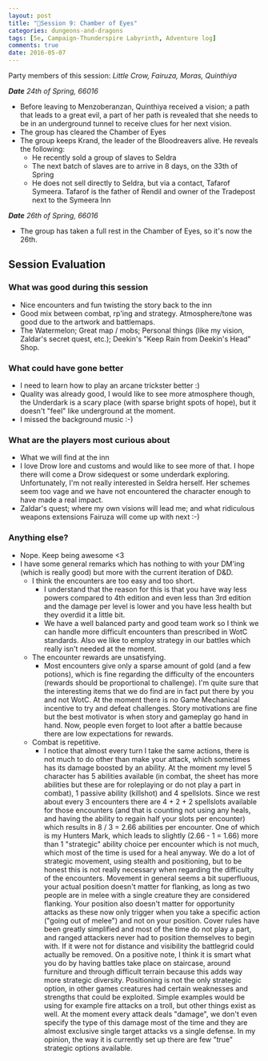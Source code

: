 ```yaml
---
layout: post
title: "🐲Session 9: Chamber of Eyes"
categories: dungeons-and-dragons
tags: [5e, Campaign-Thunderspire Labyrinth, Adventure log]
comments: true
date: 2016-05-07
---
```


Party members of this session: _Little Crow, Fairuza, Moras, Quinthiya_

_**Date** 24th of Spring, 66016_

- Before leaving to Menzoberanzan, Quinthiya received a vision; a path that leads to a great evil, a part of her path is revealed that she needs to be in an underground tunnel to receive clues for her next vision.
- The group has cleared the Chamber of Eyes
- The group keeps Krand, the leader of the Bloodreavers alive. He reveals the following:
  - He recently sold a group of slaves to Seldra
  - The next batch of slaves are to arrive in 8 days, on the 33th of Spring
  - He does not sell directly to Seldra, but via a contact, Tafarof Symeera. Tafarof is the father of Rendil and owner of the Tradepost next to the Symeera Inn

_**Date** 26th of Spring, 66016_

- The group has taken a full rest in the Chamber of Eyes, so it's now the 26th.

## Session Evaluation

### What was good during this session

- Nice encounters and fun twisting the story back to the inn
- Good mix between combat, rp'ing and strategy. Atmosphere/tone was good due to the artwork and battlemaps.
- The Watermelon; Great map / mobs; Personal things (like my vision, Zaldar's secret quest, etc.); Deekin's "Keep Rain from Deekin's Head" Shop.

### What could have gone better

- I need to learn how to play an arcane trickster better :)
- Quality was already good, I would like to see more atmosphere though, the Underdark is a scary place (with sparse bright spots of hope), but it doesn't "feel" like underground at the moment.
- I missed the background music :-)

### What are the players most curious about

- What we will find at the inn
- I love Drow lore and customs and would like to see more of that. I hope there will come a Drow sidequest or some underdark exploring. Unfortunately, I'm not really interested in Seldra herself. Her schemes seem too vage and we have not encountered the character enough to have made a real impact.
- Zaldar's quest; where my own visions will lead me; and what ridiculous weapons extensions Fairuza will come up with next :-)

### Anything else?

- Nope. Keep being awesome <3
- I have some general remarks which has nothing to with your DM'ing (which is really good) but more with the current iteration of D&D.
  - I think the encounters are too easy and too short.
    - I understand that the reason for this is that you have way less powers compared to 4th edition and even less than 3rd edition and the damage per level is lower and you have less health but they overdid it a little bit.
    - We have a well balanced party and good team work so I think we can handle more difficult encounters than prescribed in WotC standards. Also we like to employ strategy in our battles which really isn't needed at the moment.
  - The encounter rewards are unsatisfying.
    - Most encounters give only a sparse amount of gold (and a few potions), which is fine regarding the difficulty of the encounters (rewards should be proportional to challenge). I'm quite sure that the interesting items that we do find are in fact put there by you and not WotC. At the moment there is no Game Mechanical incentive to try and defeat challenges. Story motivations are fine but the best motivator is when story and gameplay go hand in hand. Now, people even forget to loot after a battle because there are low expectations for rewards.
  - Combat is repetitive.
    - I notice that almost every turn I take the same actions, there is not much to do other than make your attack, which sometimes has its damage boosted by an ability. At the moment my level 5 character has 5 abilities available (in combat, the sheet has more abilities but these are for roleplaying or do not play a part in combat), 1 passive ability (killshot) and 4 spellslots. Since we rest about every 3 encounters there are 4 + 2 + 2 spellslots available for those encounters (and that is counting not using any heals, and having the ability to regain half your slots per encounter) which results in 8 / 3 = 2.66 abilities per encounter. One of which is my Hunters Mark, which leads to slightly (2.66 - 1 = 1.66) more than 1 "strategic" ability choice per encounter which is not much, which most of the time is used for a heal anyway. We do a lot of strategic movement, using stealth and positioning, but to be honest this is not really necessary when regarding the difficulty of the encounters. Movement in general seems a bit superfluous, your actual position doesn't matter for flanking, as long as two people are in melee with a single creature they are considered flanking. Your position also doesn't matter for opportunity attacks as these now only trigger when you take a specific action ("going out of melee") and not on your position. Cover rules have been greatly simplified and most of the time do not play a part, and ranged attackers never had to position themselves to begin with. If it were not for distance and visibility the battlegrid could actually be removed. On a positive note, I think it is smart what you do by having battles take place on staircase, around furniture and through difficult terrain because this adds way more strategic diversity. Positioning is not the only strategic option, in other games creatures had certain weaknesses and strengths that could be exploited. Simple examples would be using for example fire attacks on a troll, but other things exist as well. At the moment every attack deals "damage", we don't even specify the type of this damage most of the time and they are almost exclusive single target attacks vs a single defense. In my opinion, the way it is currently set up there are few "true" strategic options available.
